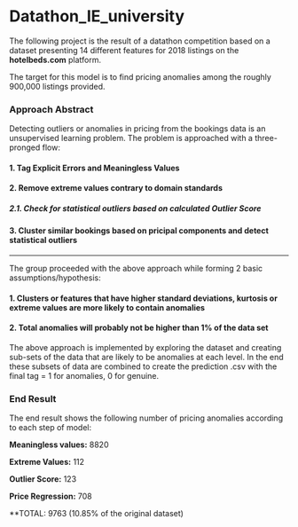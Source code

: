 # Datathon_IE_university
The following project is the result of a datathon competition based on a dataset presenting 14 different features for 2018 listings on the **hotelbeds.com** platform.

The target for this model is to find pricing anomalies among the roughly 900,000 listings provided. 

### Approach Abstract

Detecting outliers or anomalies in pricing from the bookings data is an unsupervised learning problem. The problem is approached with a three-pronged flow:

#### 1. Tag Explicit Errors and Meaningless Values
#### 2. Remove extreme values contrary to domain standards
##### 2.1. Check for statistical outliers based on calculated Outlier Score
#### 3. Cluster similar bookings based on pricipal components and detect statistical outliers



------------------------------------------------------------------------------------------------------------------------



The group proceeded with the above approach while forming 2 basic assumptions/hypothesis:

#### 1. Clusters or features that have higher standard deviations, kurtosis or extreme values are more likely to contain anomalies
#### 2. Total anomalies will probably not be higher than 1% of the data set


The above approach is implemented by exploring the dataset and creating sub-sets of the data  that are likely to be anomalies at each level. In the end these subsets of data are combined to create the prediction .csv with the final tag = 1 for anomalies, 0 for genuine.

### End Result
The end result shows the following number of pricing anomalies according to each step of model:

**Meaningless values:** 8820

**Extreme Values:** 112

**Outlier Score:** 123

**Price Regression:** 708

**TOTAL: 9763 (10.85% of the original dataset)

